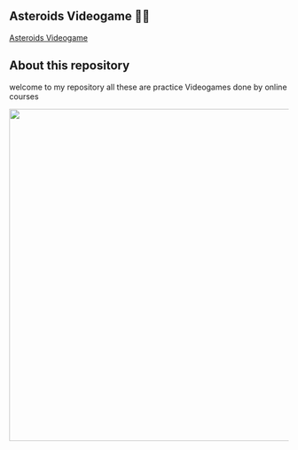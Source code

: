 <!--c# Pygames
Programing videogames collection
-->
## Asteroids Videogame 🚀🌚

[Asteroids Videogame ](https://github.com/Hikari6462/Asteroids_Videogame)

## About this repository
welcome to my repository all these are practice Videogames done by online courses
  <p align="center">  
<img src="https://github.com/Hikari6462/UPY_Projects/blob/main/pictures/140%20sin%20t%C3%ADtulo.jpg"
width="600"></center>  
</p>  
